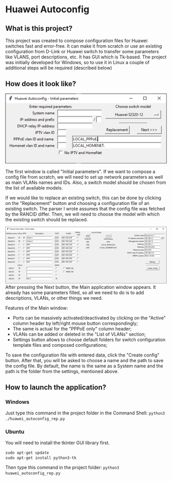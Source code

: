 # Huawei Autoconfig

## What is this project?

This project was created to compose configuration files for Huawei switches fast and error-free. 
It can make it from scratch or use an existing configuration from D-Link or Huawei switch to transfer some parameters like VLANS, port descriptions, etc. 
It has GUI which is Tk-based. The project was initially developed for Windows, so to use it in Linux a couple of additional steps will be required (described below)

## How does it look like?

!["huawei_autoconfig - Initial parameters"](https://github.com/pavel-piatetskii/huawei_autoconfig/blob/master/docs/initial_parameters.png)

The first window is called "Initial parameters". If we want to compose a config file from scratch, we will need to set up network parameters as well as main VLANs names and IDs. Also, a switch model should be chosen from the list of available models.

If we would like to replace an existing switch, this can be done by clicking on the "Replacement" button and choosing a configuration file of an existing switch. The parser I wrote assumes that the config file was fetched by the RANCID differ. Then, we will need to choose the model with which the existing switch should be replaced. 


!["huawei_autoconfig - Main window"](https://github.com/pavel-piatetskii/huawei_autoconfig/blob/master/docs/main_window.png)
After pressing the Next button, the Main application window appears. It already has some parameters filled, so all we need to do is to add descriptions, VLANs, or other things we need. 

Features of the Main window:
- Ports can be massively activated/deactivated by clicking on the "Active" column header by left/right mouse button correspondingly;
- The same is actual for the "PPPoE only" column header;
- VLANs can be added or deleted in the "List of VLANs" section;
- Settings button allows to choose default folders for switch configuration template files and composed configurations;

To save the configuration file with entered data, click the "Create config" button. After that, you will be asked to choose a name and the path to save the config file. By default, the name is the same as a System name and the path is the folder from the settings, mentioned above.

## How to launch the application?

### Windows
Just type this command in the project folder in the Command Shell:
`python3 ./huawei_autoconfig_rep.py`

### Ubuntu
You will need to install the tkinter GUI library first.

```sudo add-apt-repository ppa:deadsnakes/ppa
sudo apt-get update
sudo apt-get install python3-tk
```
Then type this command in the project folder:
`python3 huawei_autoconfig_rep.py`
